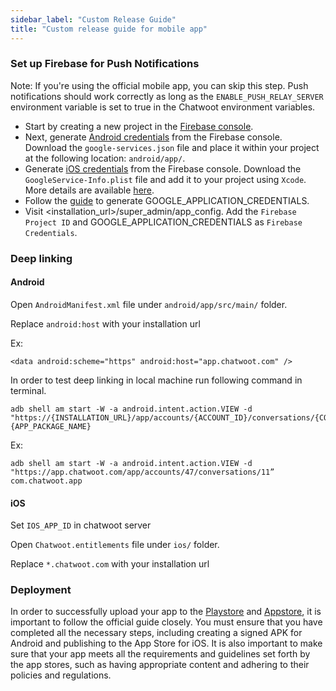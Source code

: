 ```yaml
---
sidebar_label: "Custom Release Guide"
title: "Custom release guide for mobile app"
---
```


### Set up Firebase for Push Notifications

Note: If you're using the official mobile app, you can skip this step. Push notifications should work correctly as long as the `ENABLE_PUSH_RELAY_SERVER` environment variable is set to true in the Chatwoot environment variables.

- Start by creating a new project in the [Firebase console](<https://console.firebase.google.com/>).
- Next, generate [Android credentials](<https://rnfirebase.io/#generating-android-credentials>) from the Firebase console. Download the `google-services.json` file and place it within your project at the following location: `android/app/`.
- Generate [iOS credentials](<https://rnfirebase.io/#generating-ios-credentials>) from the Firebase console. Download the `GoogleService-Info.plist` file and add it to your project using `Xcode`. More details are available [here](<https://rnfirebase.io/#3-ios-setup>).
- Follow the [guide](<https://firebase.google.com/docs/cloud-messaging/migrate-v1>) to generate GOOGLE_APPLICATION_CREDENTIALS.
- Visit <installation_url>/super_admin/app_config. Add the `Firebase Project ID` and GOOGLE_APPLICATION_CREDENTIALS as `Firebase Credentials`.
### Deep linking

#### Android

Open `AndroidManifest.xml` file under `android/app/src/main/` folder.

Replace `android:host` with your installation url

Ex:

```
<data android:scheme="https" android:host="app.chatwoot.com" />
```

In order to test deep linking in local machine run following command in terminal.

```
adb shell am start -W -a android.intent.action.VIEW -d "https://{INSTALLATION_URL}/app/accounts/{ACCOUNT_ID}/conversations/{CONVERSATION_URL} {APP_PACKAGE_NAME}
```

Ex:

```
adb shell am start -W -a android.intent.action.VIEW -d "https://app.chatwoot.com/app/accounts/47/conversations/11” com.chatwoot.app

```

#### iOS

Set `IOS_APP_ID` in chatwoot server

Open `Chatwoot.entitlements` file under `ios/` folder.

Replace `*.chatwoot.com` with your installation url

### Deployment

In order to successfully upload your app to the [Playstore](https://reactnative.dev/docs/signed-apk-android) and [Appstore](https://reactnative.dev/docs/publishing-to-app-store), it is important to follow the official guide closely. You must ensure that you have completed all the necessary steps, including creating a signed APK for Android and publishing to the App Store for iOS. It is also important to make sure that your app meets all the requirements and guidelines set forth by the app stores, such as having appropriate content and adhering to their policies and regulations.
